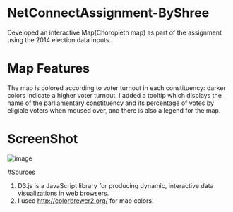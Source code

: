 # NetConnectAssignment-ByShree
Developed an interactive Map(Choropleth map) as part of the assignment using the 2014 election data inputs.

# Map Features
The map is colored according to voter turnout in each constituency: 
darker colors indicate a higher voter turnout. I added a tooltip which displays the name of the parliamentary constituency and its percentage of votes by eligible voters when moused over, and there is also a legend for the map.

# ScreenShot

![image](https://user-images.githubusercontent.com/76029867/219433519-c478e680-033f-4ff7-8cfb-51103b8d5c0c.png)

#Sources

1. D3.js is a JavaScript library for producing dynamic, interactive data visualizations in web browsers.
2. I used http://colorbrewer2.org/ for map colors.
